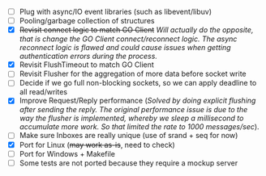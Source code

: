 
- [ ] Plug with async/IO event libraries (such as libevent/libuv)
- [ ] Pooling/garbage collection of structures
- [x] ~~Revisit connect logic to match GO Client~~ *Will actually do the opposite, that is change the GO Client connect/reconnect logic. The async reconnect logic is flawed and could cause issues when getting authentication errors during the process.*
- [x] Revisit FlushTimeout to match GO Client
- [ ] Revisit Flusher for the aggregation of more data before socket write
- [ ] Decide if we go full non-blocking sockets, so we can apply deadline to all read/writes
- [x] Improve Request/Reply performance (*Solved by doing explicit flushing after sending the reply. The original performance issue is due to the way the flusher is implemented, whereby we sleep a millisecond to accumulate more work. So that limited the rate to 1000 messages/sec*).  
- [ ] Make sure Inboxes are really unique (use of srand + seq for now)
- [x] Port for Linux (~~may work as-is~~, need to check)
- [ ] Port for Windows + Makefile
- [ ] Some tests are not ported because they require a mockup server

